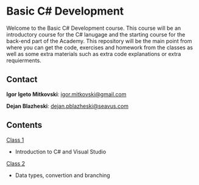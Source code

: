 # Basic C# Development
Welcome to the Basic C# Development course. This course will be an introductory course for the C# lanugage and the starting course for the back-end part of the Academy. This repository will be the main point from where you can get the code, exercises and homework from the classes as well as some extra materials such as extra code explanations or extra requierments.

## Contact
**Igor Igeto Mitkovski**: igor.mitkovski@gmail.com 

**Dejan Blazheski**: dejan.pblazheski@seavus.com

## Contents
[Class 1](https://github.com/sedc-codecademy/sedc7-05-oopcsharp/tree/master/g2/Class%201)
* Introduction to C# and Visual Studio

[Class 2](https://github.com/sedc-codecademy/sedc7-05-oopcsharp/tree/master/g2/Class%202)
* Data types, convertion and branching


